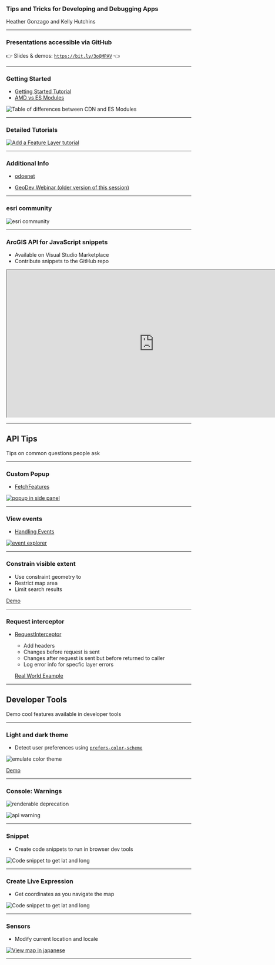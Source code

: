 <!-- .slide: data-background="../reveal.js/img/2021/dev-summit/bg-1.png" -->
<!-- .slide: class="title" -->
### Tips and Tricks for Developing and Debugging Apps
Heather Gonzago and Kelly Hutchins

----

### **Presentations accessible via GitHub**
👉 Slides & demos: <code>https://bit.ly/3oQMPAV</code> 👈

----

### **Getting Started**
  - [Getting Started Tutorial](https://developers.arcgis.com/javascript/latest/get-started/)
  - [AMD vs ES Modules](https://developers.arcgis.com/javascript/latest/tooling-intro/)

  ![Table of differences between CDN and ES Modules](images/tooling.png)

----
### **Detailed Tutorials**

  [![Add a Feature Layer tutorial](images/tutorial.png)](https://developers.arcgis.com/javascript/latest/add-a-feature-layer/)


----
### **Additional Info**

  - [odoenet](https://odoe.net/blog)

  - [GeoDev Webinar (older version of this session)](https://www.esri.com/en-us/landing-page/product/2018/geodev-webinar-series/arcgis-api-for-javascript-tips-and-tricks-for-developing-and-debugging)

----

### **esri community**
  
  ![esri community](images/community.png)


----

### ArcGIS API for JavaScript snippets 

  - Available on Visual Studio Marketplace
  - Contribute snippets to the GitHub repo 

  <iframe width=800 height=400 src="https://marketplace.visualstudio.com/items?itemName=Esri.arcgis-jsapi-snippets"></iframe>

----

## API Tips


Tips on common questions people ask


----

### Custom Popup

  - [FetchFeatures](https://developers.arcgis.com/javascript/latest/api-reference/esri-widgets-Popup.html#fetchFeatures)
  
  [![popup in side panel](images/fetch-features.png)](https://developers.arcgis.com/javascript/latest/sample-code/widgets-feature-multiplelayers/live/)



----
### View events

  - [Handling Events](https://developers.arcgis.com/javascript/latest/api-reference/esri-views-MapView.html#events)
  
  [![event explorer](images/event-explorer.png)](hhttps://developers.arcgis.com/javascript/latest/sample-code/event-explorer/)


----

### Constrain visible extent 

 - Use constraint geometry to 
  - Restrict map area
  - Limit search results 

  [Demo](demos/restrict_extent.html)


----

### Request interceptor 

  - [RequestInterceptor](https://developers.arcgis.com/javascript/latest/api-reference/esri-config.html#RequestInterceptor)
    - Add headers
    - Changes before request is sent
    - Changes after request is sent but before returned to caller
    - Log error info for specfic layer errors

    [Real World Example](https://community.esri.com/t5/arcgis-api-for-javascript/how-to-use-a-key-in-an-esrirequest-call/m-p/298401)

----

## Developer Tools


Demo cool features available in developer tools


----

### Light and dark theme

  - Detect user preferences using [<code>prefers-color-scheme</code>](https://developer.mozilla.org/en-US/docs/Web/CSS/@media/prefers-color-scheme)

  ![emulate color theme](images/prefers-color-scheme.png)

  [Demo](demos/detect_color_theme.html)

----


### Console: Warnings  
  
  ![renderable deprecation](images/console-deprecated.png)

  ![api warning](images/api-deprecated-message.png)

----


### Snippet  

  - Create code snippets to run in browser dev tools
  
  ![Code snippet to get lat and long](images/coords-snippet.png)


----


### Create Live Expression  

  - Get coordinates as you navigate the map
  
  ![Code snippet to get lat and long](images/live-expression.png)


----
### Sensors 

  - Modify current location and locale 
  
  [![View map in japanese](images/map-locale.png)](https://www.arcgis.com/apps/instant/media/index.html?appid=6df7442815404def91d9196515fa0768)


----